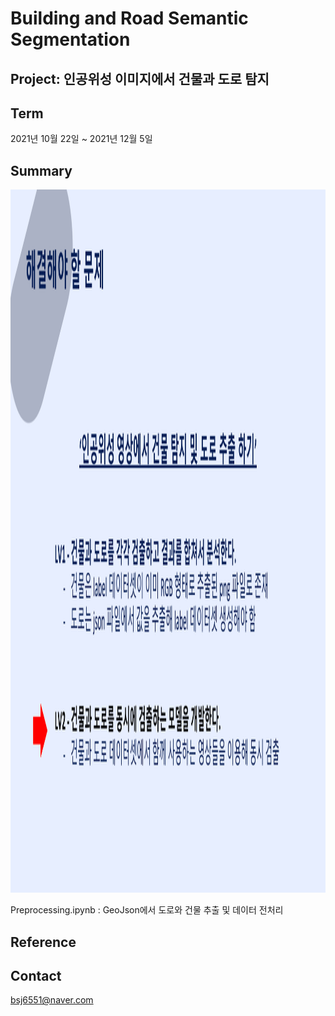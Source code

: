 # Building and Road Semantic Segmentation

## Project: 인공위성 이미지에서 건물과 도로 탐지

## Term

2021년 10월 22일 ~ 2021년 12월 5일

## Summary 
<img src="./img/Summary.png"  width="2000" height="1125"/>

Preprocessing.ipynb : GeoJson에서 도로와 건물 추출 및 데이터 전처리

## Reference



## Contact

bsj6551@naver.com